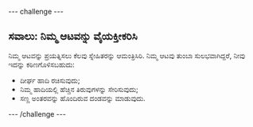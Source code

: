 \--- challenge \---

## ಸವಾಲು: ನಿಮ್ಮ ಆಟವನ್ನು ವೈಯಕ್ತೀಕರಿಸಿ

ನಿಮ್ಮ ಆಟವನ್ನು ಪ್ರಯತ್ನಿಸಲು ಕೆಲವು ಸ್ನೇಹಿತರನ್ನು ಆಮಂತ್ರಿಸಿರಿ. ನಿಮ್ಮ ಆಟವು ತುಂಬಾ ಸುಲಭವಾಗಿದ್ದರೆ, ನೀವು ಇದನ್ನು ಕಠಿಣಗೊಳಿಸಬಹುದು:

- ದೀರ್ಘ ಹಾದಿ ರಚಿಸುವುದು;
- ನಿಮ್ಮ ಹಾದಿಯಲ್ಲಿ ಹೆಚ್ಚಿನ ತಿರುವುಗಳನ್ನು ಸೇರಿಸುವುದು;
- ಸಣ್ಣ ಅಂತರವನ್ನು ಹೊಂದಿರುವ ದಂಡವನ್ನು ಮಾಡುವುದು.

\--- /challenge \---